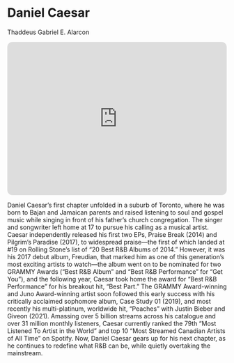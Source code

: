 # Daniel Caesar
Thaddeus Gabriel E. Alarcon



<iframe style="border-radius:12px" src="https://open.spotify.com/embed/track/7zFXmv6vqI4qOt4yGf3jYZ?utm_source=generator" width="100%" height="352" frameBorder="0" allowfullscreen="" allow="autoplay; clipboard-write; encrypted-media; fullscreen; picture-in-picture" loading="lazy"></iframe>



Daniel Caesar’s first chapter unfolded in a suburb of Toronto, where he was born to Bajan and Jamaican parents and raised listening to soul and gospel music while singing in front of his father’s church congregation. The singer and songwriter left home at 17 to pursue his calling as a musical artist. Caesar independently released his first two EPs, Praise Break (2014) and Pilgrim’s Paradise (2017), to widespread praise—the first of which landed at #19 on Rolling Stone’s list of “20 Best R&B Albums of 2014.” However, it was his 2017 debut album, Freudian, that marked him as one of this generation’s most exciting artists to watch—the album went on to be nominated for two GRAMMY Awards (“Best R&B Album” and “Best R&B Performance” for “Get You”), and the following year, Caesar took home the award for “Best R&B Performance” for his breakout hit, “Best Part.” The GRAMMY Award-winning and Juno Award-winning artist soon followed this early success with his critically acclaimed sophomore album, Case Study 01 (2019), and most recently his multi-platinum, worldwide hit, “Peaches” with Justin Bieber and Giveon (2021). Amassing over 5 billion streams across his catalogue and over 31 million monthly listeners, Caesar currently ranked the 79th “Most Listened To Artist in the World” and top 10 “Most Streamed Canadian Artists of All Time” on Spotify. Now, Daniel Caesar gears up for his next chapter, as he continues to redefine what R&B can be, while quietly overtaking the mainstream.
